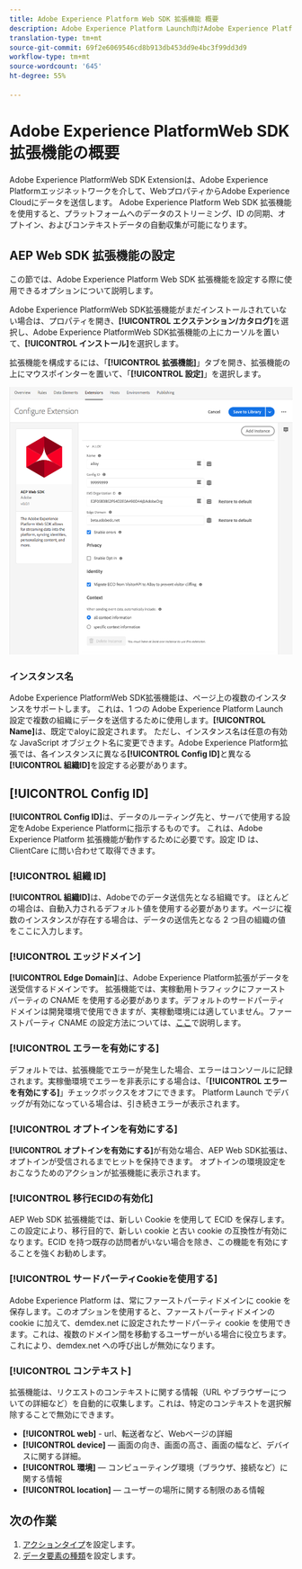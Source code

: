 ```yaml
---
title: Adobe Experience Platform Web SDK 拡張機能 概要
description: Adobe Experience Platform Launch向けAdobe Experience PlatformWeb SDK Extensionについて
translation-type: tm+mt
source-git-commit: 69f2e6069546cd8b913db453dd9e4bc3f99dd3d9
workflow-type: tm+mt
source-wordcount: '645'
ht-degree: 55%

---
```



# Adobe Experience PlatformWeb SDK拡張機能の概要

Adobe Experience PlatformWeb SDK Extensionは、Adobe Experience Platformエッジネットワークを介して、WebプロパティからAdobe Experience Cloudにデータを送信します。 Adobe Experience Platform Web SDK 拡張機能を使用すると、プラットフォームへのデータのストリーミング、ID の同期、オプトイン、およびコンテキストデータの自動収集が可能になります。

## AEP Web SDK 拡張機能の設定

この節では、Adobe Experience Platform Web SDK 拡張機能を設定する際に使用できるオプションについて説明します。

Adobe Experience PlatformWeb SDK拡張機能がまだインストールされていない場合は、プロパティを開き、**[!UICONTROL エクステンション/カタログ]**&#x200B;を選択し、Adobe Experience PlatformWeb SDK拡張機能の上にカーソルを置いて、**[!UICONTROL インストール]**&#x200B;を選択します。

拡張機能を構成するには、「**[!UICONTROL 拡張機能]**」タブを開き、拡張機能の上にマウスポインターを置いて、「**[!UICONTROL 設定]**」を選択します。

![](./assets/ext-aep-config.png)

### インスタンス名

Adobe Experience PlatformWeb SDK拡張機能は、ページ上の複数のインスタンスをサポートします。 これは、1 つの Adobe Experience Platform Launch 設定で複数の組織にデータを送信するために使用します。**[!UICONTROL Name]**&#x200B;は、既定でaloyに設定されます。 ただし、インスタンス名は任意の有効な JavaScript オブジェクト名に変更できます。Adobe Experience Platform拡張では、各インスタンスに異なる&#x200B;**[!UICONTROL Config ID]**&#x200B;と異なる&#x200B;**[!UICONTROL 組織ID]**&#x200B;を設定する必要があります。

## **[!UICONTROL Config ID]**

**[!UICONTROL Config ID]**&#x200B;は、データのルーティング先と、サーバで使用する設定をAdobe Experience Platformに指示するものです。 これは、Adobe Experience Platform 拡張機能が動作するために必要です。設定 ID は、ClientCare に問い合わせて取得できます。


### **[!UICONTROL 組織 ID]**



**[!UICONTROL 組織ID]**&#x200B;は、Adobeでのデータ送信先となる組織です。 ほとんどの場合は、自動入力されるデフォルト値を使用する必要があります。ページに複数のインスタンスが存在する場合は、データの送信先となる 2 つ目の組織の値をここに入力します。

### **[!UICONTROL エッジドメイン]**

**[!UICONTROL Edge Domain]**&#x200B;は、Adobe Experience Platform拡張がデータを送受信するドメインです。 拡張機能では、実稼動用トラフィックにファーストパーティの CNAME を使用する必要があります。デフォルトのサードパーティドメインは開発環境で使用できますが、実稼動環境には適していません。ファーストパーティ CNAME の設定方法については、[ここ](https://docs.adobe.com/content/help/ja-JP/core-services/interface/ec-cookies/cookies-first-party.html)で説明します。

### **[!UICONTROL エラーを有効にする]**

デフォルトでは、拡張機能でエラーが発生した場合、エラーはコンソールに記録されます。実稼働環境でエラーを非表示にする場合は、「**[!UICONTROL エラーを有効にする]**」チェックボックスをオフにできます。 Platform Launch でデバッグが有効になっている場合は、引き続きエラーが表示されます。

### **[!UICONTROL オプトインを有効にする]**

**[!UICONTROL オプトインを有効にする]**&#x200B;が有効な場合、AEP Web SDK拡張は、オプトインが受信されるまでヒットを保持できます。 オプトインの環境設定をおこなうためのアクションが拡張機能に表示されます。

### **[!UICONTROL 移行ECIDの有効化]**

AEP Web SDK 拡張機能では、新しい Cookie を使用して ECID を保存します。この設定により、移行目的で、新しい cookie と古い cookie の互換性が有効になります。ECID を持つ既存の訪問者がいない場合を除き、この機能を有効にすることを強くお勧めします。

### **[!UICONTROL サードパーティCookieを使用する]**

Adobe Experience Platform は、常にファーストパーティドメインに cookie を保存します。このオプションを使用すると、ファーストパーティドメインの cookie に加えて、demdex.net に設定されたサードパーティ cookie を使用できます。これは、複数のドメイン間を移動するユーザーがいる場合に役立ちます。これにより、demdex.net への呼び出しが無効になります。

### **[!UICONTROL コンテキスト]**

拡張機能は、リクエストのコンテキストに関する情報（URL やブラウザーについての詳細など）を自動的に収集します。これは、特定のコンテキストを選択解除することで無効にできます。

- **[!UICONTROL web]** - url、転送者など、Webページの詳細
- **[!UICONTROL device]**  — 画面の向き、画面の高さ、画面の幅など、デバイスに関する詳細。
- **[!UICONTROL 環境]**  — コンピューティング環境（ブラウザ、接続など）に関する情報
- **[!UICONTROL location]**  — ユーザーの場所に関する制限のある情報

## 次の作業

1. [アクションタイプ](action-types.md)を設定します。
2. [データ要素の種類](data-element-types.md)を設定します。
